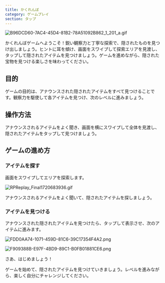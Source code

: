 ```yaml
---
title: かくれんぼ
category: ゲームプレイ
section: タップ
---
```

![B96DCD60-7AC4-45D4-81B2-78A51092B862_1_201_a.gif](https://help.studycat.com/hc/article_attachments/34930712507545)

かくれんぼゲームへようこそ！鋭い観察力と丁寧な探索で、隠されたものを見つけ出しましょう。ヒントに耳を傾け、画面をスワイプして探索エリアを見渡し、タップして隠されたアイテムを見つけましょう。ゲームを進めながら、隠された宝物を見つける楽しさを味わってください。

## 目的

ゲームの目的は、アナウンスされた隠されたアイテムをすべて見つけることです。観察力を駆使して各アイテムを見つけ、次のレベルに進みましょう。

## 操作方法

アナウンスされるアイテムをよく聞き、画面を横にスワイプして全体を見渡し、隠されたアイテムをタップして見つけましょう。

## ゲームの進め方

### アイテムを探す

画面をスワイプしてエリアを探索します。

![RPReplay_Final1720683936.gif](https://help.studycat.com/hc/article_attachments/34930712511513)

アナウンスされるアイテムをよく聞いて、隠されたアイテムを探しましょう。

### アイテムを見つける

アナウンスされた隠されたアイテムを見つけたら、タップして表示させ、次のアイテムに進みます。

![FDD0AA74-1071-459D-81C6-39C17354F4A2.png](https://help.studycat.com/hc/article_attachments/34783745782809)


![F909388B-E97F-4BD9-89C1-B0FB01881CE6.png](https://help.studycat.com/hc/article_attachments/34783721841177)

さあ、はじめましょう！

ゲームを始めて、隠されたアイテムを見つけていきましょう。レベルを進みながら、楽しく自分にチャレンジしてください。